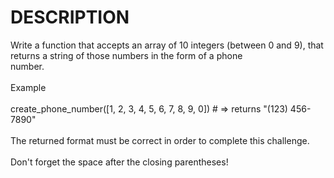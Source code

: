 # DESCRIPTION

Write a function that accepts an array of 10 integers (between 0 and 9), that returns a string of those numbers in the form of a phone
<br>
number.
<br><br>
Example
<br><br>
create_phone_number([1, 2, 3, 4, 5, 6, 7, 8, 9, 0]) # => returns "(123) 456-7890"
<br><br>
The returned format must be correct in order to complete this challenge.
<br><br>
Don't forget the space after the closing parentheses!
